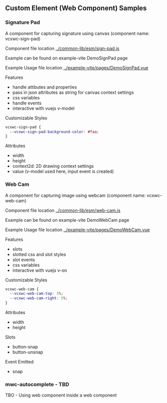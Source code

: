 ## Custom Element (Web Component) Samples

### Signature Pad

A component for capturing signature using canvas (component name: vcxwc-sign-pad)

Component file location [../common-lib/esm/sign-pad.js](../common-lib/esm/sign-pad.js)

Example can be found on example-vite DemoSignPad page

Example Usage file location [../example-vite/pages/DemoSignPad.vue](../example-vite/src/pages/DemoSignPad.vue)

Features
- handle attibutes and properties
- pass in json attributes as string for canvas context settings
- css variables
- handle events
- interactive with vuejs v-model

Customizable Styles

```css
vcxwc-sign-pad {
  --vcxwc-sign-pad-background-color: #faa;
}
```

Attributes
- width
- height
- context2d: 2D drawing context settings
- value (v-model used here, input event is created)

### Web Cam

A component for capturing image using webcam (component name: vcxwc-web-cam)

Component file location [../common-lib/esm/web-cam.js](../common-lib/esm/web-cam.js)

Example can be found on example-vite DemoWebCam page

Example Usage file location [../example-vite/pages/DemoWebCam.vue](../example-vite/src/pages/DemoWebCam.vue)

Features
- slots
- slotted css and slot styles
- slot events
- css variables
- interactive with vuejs v-on

Customizable Styles

```css
vcxwc-web-cam {
  --vcxwc-web-cam-top: 5%;
  --vcxwc-web-cam-right: 5%;
}
```

Attributes
- width
- height

Slots
- button-snap
- button-unsnap

Event Emitted
- snap

### mwc-autocomplete - TBD

TBO - Using web component inside a web component